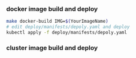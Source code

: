 ### docker image build and deploy
```bash
make docker-build IMG=$(YourImageName)
# edit deploy/manifests/depoly.yaml and deploy
kubectl apply -f deploy/manifests/depoly.yaml
```

### cluster image build and deploy
```bash
```
